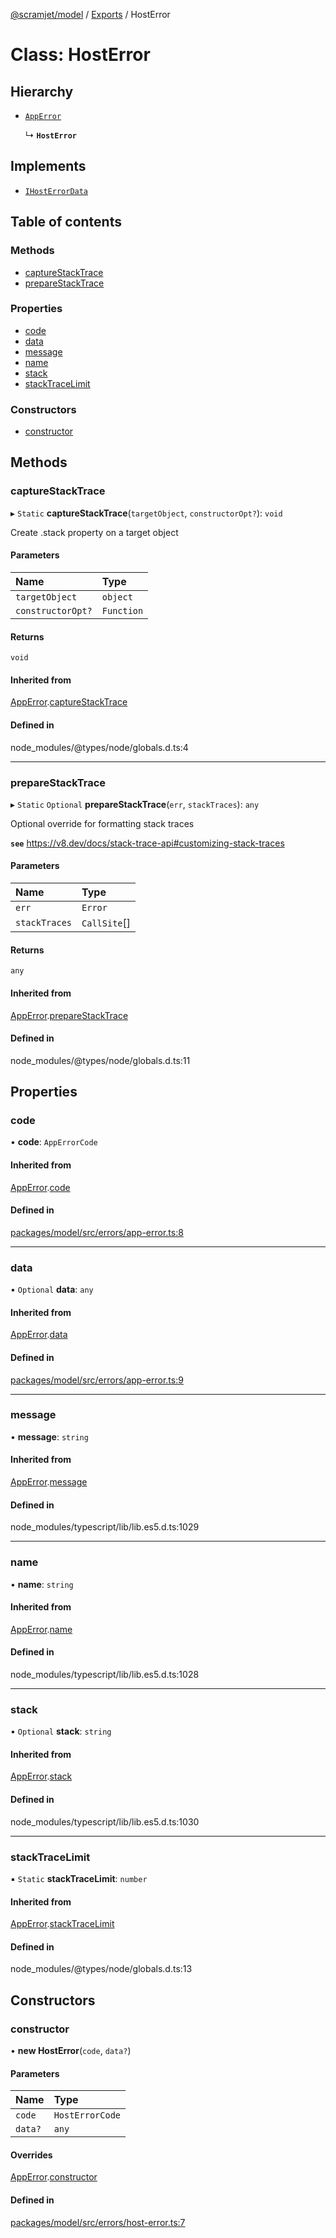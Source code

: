 [@scramjet/model](../README.md) / [Exports](../modules.md) / HostError

# Class: HostError

## Hierarchy

- [`AppError`](AppError.md)

  ↳ **`HostError`**

## Implements

- [`IHostErrorData`](../modules.md#ihosterrordata)

## Table of contents

### Methods

- [captureStackTrace](HostError.md#capturestacktrace)
- [prepareStackTrace](HostError.md#preparestacktrace)

### Properties

- [code](HostError.md#code)
- [data](HostError.md#data)
- [message](HostError.md#message)
- [name](HostError.md#name)
- [stack](HostError.md#stack)
- [stackTraceLimit](HostError.md#stacktracelimit)

### Constructors

- [constructor](HostError.md#constructor)

## Methods

### captureStackTrace

▸ `Static` **captureStackTrace**(`targetObject`, `constructorOpt?`): `void`

Create .stack property on a target object

#### Parameters

| Name | Type |
| :------ | :------ |
| `targetObject` | `object` |
| `constructorOpt?` | `Function` |

#### Returns

`void`

#### Inherited from

[AppError](AppError.md).[captureStackTrace](AppError.md#capturestacktrace)

#### Defined in

node_modules/@types/node/globals.d.ts:4

___

### prepareStackTrace

▸ `Static` `Optional` **prepareStackTrace**(`err`, `stackTraces`): `any`

Optional override for formatting stack traces

**`see`** https://v8.dev/docs/stack-trace-api#customizing-stack-traces

#### Parameters

| Name | Type |
| :------ | :------ |
| `err` | `Error` |
| `stackTraces` | `CallSite`[] |

#### Returns

`any`

#### Inherited from

[AppError](AppError.md).[prepareStackTrace](AppError.md#preparestacktrace)

#### Defined in

node_modules/@types/node/globals.d.ts:11

## Properties

### code

• **code**: `AppErrorCode`

#### Inherited from

[AppError](AppError.md).[code](AppError.md#code)

#### Defined in

[packages/model/src/errors/app-error.ts:8](https://github.com/scramjetorg/transform-hub/blob/HEAD/packages/model/src/errors/app-error.ts#L8)

___

### data

• `Optional` **data**: `any`

#### Inherited from

[AppError](AppError.md).[data](AppError.md#data)

#### Defined in

[packages/model/src/errors/app-error.ts:9](https://github.com/scramjetorg/transform-hub/blob/HEAD/packages/model/src/errors/app-error.ts#L9)

___

### message

• **message**: `string`

#### Inherited from

[AppError](AppError.md).[message](AppError.md#message)

#### Defined in

node_modules/typescript/lib/lib.es5.d.ts:1029

___

### name

• **name**: `string`

#### Inherited from

[AppError](AppError.md).[name](AppError.md#name)

#### Defined in

node_modules/typescript/lib/lib.es5.d.ts:1028

___

### stack

• `Optional` **stack**: `string`

#### Inherited from

[AppError](AppError.md).[stack](AppError.md#stack)

#### Defined in

node_modules/typescript/lib/lib.es5.d.ts:1030

___

### stackTraceLimit

▪ `Static` **stackTraceLimit**: `number`

#### Inherited from

[AppError](AppError.md).[stackTraceLimit](AppError.md#stacktracelimit)

#### Defined in

node_modules/@types/node/globals.d.ts:13

## Constructors

### constructor

• **new HostError**(`code`, `data?`)

#### Parameters

| Name | Type |
| :------ | :------ |
| `code` | `HostErrorCode` |
| `data?` | `any` |

#### Overrides

[AppError](AppError.md).[constructor](AppError.md#constructor)

#### Defined in

[packages/model/src/errors/host-error.ts:7](https://github.com/scramjetorg/transform-hub/blob/HEAD/packages/model/src/errors/host-error.ts#L7)
